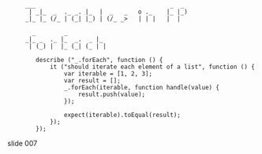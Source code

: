          ___                                      _  _
          | _|_  _  ._ _. |_  |  _   _   o ._    |_ |_)
         _|_ |_ (/_ | (_| |_) | (/_ _>   | | |   |  |

           _        _
         _|_ _  ._ |_  _.  _ |_
          | (_) |  |_ (_| (_ | |

            describe ("_.forEach", function () {
                it ("should iterate each element of a list", function () {
                    var iterable = [1, 2, 3];
                    var result = [];
                    _.forEach(iterable, function handle(value) {
                        result.push(value);
                    });

                    expect(iterable).toEqual(result);
                });
            });
















































































slide 007
